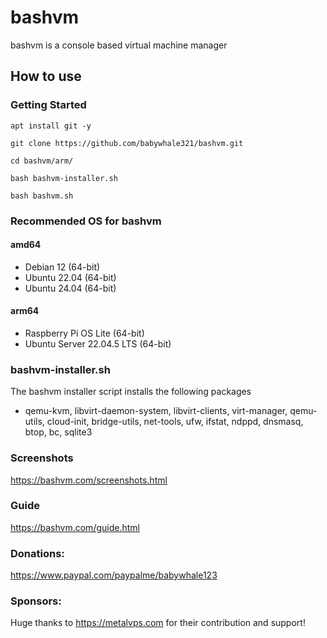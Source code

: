 # bashvm

bashvm is a console based virtual machine manager

## How to use

### Getting Started

`apt install git -y`

`git clone https://github.com/babywhale321/bashvm.git`

`cd bashvm/arm/`

`bash bashvm-installer.sh`

`bash bashvm.sh`

### Recommended OS for bashvm
#### amd64
- Debian 12 (64-bit)
- Ubuntu 22.04 (64-bit)
- Ubuntu 24.04 (64-bit)

#### arm64
- Raspberry Pi OS Lite (64-bit)
- Ubuntu Server 22.04.5 LTS (64-bit)


### bashvm-installer.sh
The bashvm installer script installs the following packages

- qemu-kvm, libvirt-daemon-system, libvirt-clients, virt-manager, qemu-utils, cloud-init, bridge-utils, net-tools, ufw, ifstat, ndppd, dnsmasq, btop, bc, sqlite3
    
### Screenshots
https://bashvm.com/screenshots.html

### Guide
https://bashvm.com/guide.html

### Donations:
https://www.paypal.com/paypalme/babywhale123

### Sponsors:
Huge thanks to https://metalvps.com for their contribution and support!
